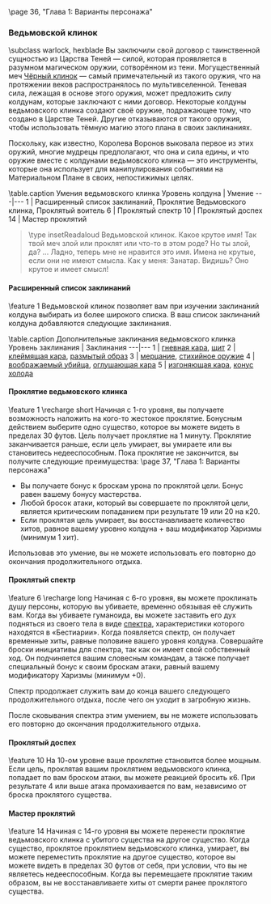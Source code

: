 \page 36, "Глава 1: Варианты персонажа"
### Ведьмовской клинок
\subclass warlock, hexblade
Вы заключили свой договор с таинственной сущностью из Царства Теней — силой, которая проявляется в разумном магическом оружии, сотворённом из тени. Могущественный меч [Чёрный клинок](item.blackrazor) — самый примечательный из такого оружия, что на протяжении веков распространялось по мультивселенной. Теневая сила, лежащая в основе этого оружия, может предложить силу колдунам, которые заключают с ними договор. Некоторые колдуны ведьмовского клинка создают своё оружие, подражающее тому, что создано в Царстве Теней. Другие отказываются от такого оружия, чтобы использовать тёмную магию этого плана в своих заклинаниях.

Поскольку, как известно, Королева Воронов выковала первое из этих оружий, многие мудрецы предполагают, что она и сила едины, и что оружие вместе с колдунами ведьмовского клинка — это инструменты, которые она использует для манипулирования событиями на Материальном Плане в своих, непостижимых целях.

\table.caption Умения ведьмовского клинка
Уровень колдуна | Умение
---|---
1 | Расширенный список заклинаний, Проклятие Ведьмовского клинка, Проклятый воитель
6 | Проклятый спектр
10 | Проклятый доспех
14 | Мастер проклятий

> \type insetReadaloud
> Ведьмовской клинок. Какое крутое имя! Так твой меч злой или проклят или что-то в этом роде? Но ты злой, да? ... Ладно, теперь мне не нравится это имя. Имена не крутые, если они не имеют смысла. Как у меня: Занатар. Видишь? Оно крутое и имеет смысл!

#### Расширенный список заклинаний
\feature 1
Ведьмовской клинок позволяет вам при изучении заклинаний колдуна выбирать из более широкого списка. В ваш список заклинаний колдуна добавляются следующие заклинания.

\table.caption Дополнительные заклинания ведьмовского клинка
Уровень заклинания | Заклинания
---|---
1 | [гневная кара](spell.wrathful_smite), [щит](spell.shield)
2 | [клеймящая кара](spell.branding_smite), [размытый образ](spell.blur)
3 | [мерцание](spell.blink), [стихийное оружие](spell.elemental_weapon)
4 | [воображаемый убийца](spell.phantasmal_killer), [оглушающая кара](spell.staggering_smite)
5 | [изгоняющая кара](spell.banishing_smite), [конус холода](spell.cone_of_cold)

#### Проклятие ведьмовского клинка
\feature 1
\recharge short
Начиная с 1-го уровня, вы получаете возможность наложить на кого-то жестокое проклятие. Бонусным действием выберите одно существо, которое вы можете видеть в пределах 30 футов. Цель получает проклятие на 1 минуту. Проклятие заканчивается раньше, если цель умирает, вы умираете или вы становитесь недееспособным. Пока проклятие не закончится, вы получите следующие преимущества:
\page 37, "Глава 1: Варианты персонажа"
- Вы получаете бонус к броскам урона по проклятой цели. Бонус равен вашему бонусу мастерства.
- Любой бросок атаки, который вы совершаете по проклятой цели, является критическим попаданием при результате 19 или 20 на к20.
- Если проклятая цель умирает, вы восстанавливаете количество хитов, равное вашему уровню колдуна + ваш модификатор Харизмы (минимум 1 хит).

Использовав это умение, вы не можете использовать его повторно до окончания продолжительного отдыха.

#### Проклятый спектр
\feature 6
\recharge long
Начиная с 6-го уровня, вы можете проклинать душу персоны, которую вы убиваете, временно обязывая её служить вам. Когда вы убиваете гуманоида, вы можете заставить его дух подняться из своего тела в виде [спектра](creature.specter), характеристики которого находятся в «Бестиарии». Когда появляется спектр, он получает временные хиты, равные половине вашего уровня колдуна. Совершайте броски инициативы для спектра, так как он имеет свой собственный ход. Он подчиняется вашим словесным командам, а также получает специальный бонус к своим броскам атаки, равный вашему модификатору Харизмы (минимум +0).

Спектр продолжает служить вам до конца вашего следующего продолжительного отдыха, после чего он уходит в загробную жизнь.

После сковывания спектра этим умением, вы не можете использовать его повторно до окончания продолжительного отдыха.

#### Проклятый доспех
\feature 10
На 10-ом уровне ваше проклятие становится более мощным. Если цель, проклятая вашим проклятием ведьмовского клинка, попадает по вам броском атаки, вы можете реакцией бросить к6. При результате 4 или выше атака промахивается по вам, независимо от броска проклятого существа.

#### Мастер проклятий
\feature 14
Начиная с 14-го уровня вы можете перенести проклятие ведьмовского клинка с убитого существа на другое существо. Когда существо, проклятое проклятием ведьмовского клинка, умирает, вы можете переместить проклятие на другое существо, которое вы можете видеть в пределах 30 футов от себя, при условии, что вы не являетесь недееспособным. Когда вы перемещаете проклятие таким образом, вы не восстанавливаете хиты от смерти ранее проклятого существа.
